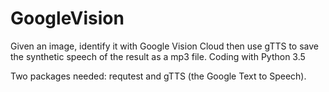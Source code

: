 # GoogleVision
Given an image, identify it with Google Vision Cloud then use gTTS to save the synthetic speech of the result as a mp3 file.
Coding with Python 3.5

Two packages needed: requtest and gTTS (the Google Text to Speech).
